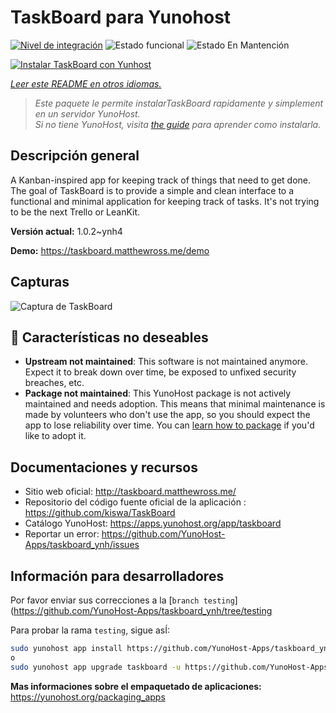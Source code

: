 <!--
Este archivo README esta generado automaticamente<https://github.com/YunoHost/apps/tree/master/tools/readme_generator>
No se debe editar a mano.
-->

# TaskBoard para Yunohost

[![Nivel de integración](https://dash.yunohost.org/integration/taskboard.svg)](https://dash.yunohost.org/appci/app/taskboard) ![Estado funcional](https://ci-apps.yunohost.org/ci/badges/taskboard.status.svg) ![Estado En Mantención](https://ci-apps.yunohost.org/ci/badges/taskboard.maintain.svg)

[![Instalar TaskBoard con Yunhost](https://install-app.yunohost.org/install-with-yunohost.svg)](https://install-app.yunohost.org/?app=taskboard)

*[Leer este README en otros idiomas.](./ALL_README.md)*

> *Este paquete le permite instalarTaskBoard rapidamente y simplement en un servidor YunoHost.*  
> *Si no tiene YunoHost, visita [the guide](https://yunohost.org/install) para aprender como instalarla.*

## Descripción general

A Kanban-inspired app for keeping track of things that need to get done.
The goal of TaskBoard is to provide a simple and clean interface to a functional and minimal application for keeping track of tasks. It's not trying to be the next Trello or LeanKit.

**Versión actual:** 1.0.2~ynh4

**Demo:** <https://taskboard.matthewross.me/demo>

## Capturas

![Captura de TaskBoard](./doc/screenshots/screenshots.png)

## :red_circle: Características no deseables

- **Upstream not maintained**: This software is not maintained anymore. Expect it to break down over time, be exposed to unfixed security breaches, etc.
- **Package not maintained**: This YunoHost package is not actively maintained and needs adoption. This means that minimal maintenance is made by volunteers who don't use the app, so you should expect the app to lose reliability over time. You can [learn how to package](https://yunohost.org/packaging_apps_intro) if you'd like to adopt it.

## Documentaciones y recursos

- Sitio web oficial: <http://taskboard.matthewross.me/>
- Repositorio del código fuente oficial de la aplicación : <https://github.com/kiswa/TaskBoard>
- Catálogo YunoHost: <https://apps.yunohost.org/app/taskboard>
- Reportar un error: <https://github.com/YunoHost-Apps/taskboard_ynh/issues>

## Información para desarrolladores

Por favor enviar sus correcciones a la [`branch testing`](https://github.com/YunoHost-Apps/taskboard_ynh/tree/testing

Para probar la rama `testing`, sigue asÍ:

```bash
sudo yunohost app install https://github.com/YunoHost-Apps/taskboard_ynh/tree/testing --debug
o
sudo yunohost app upgrade taskboard -u https://github.com/YunoHost-Apps/taskboard_ynh/tree/testing --debug
```

**Mas informaciones sobre el empaquetado de aplicaciones:** <https://yunohost.org/packaging_apps>
